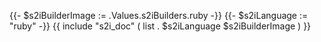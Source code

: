 {{- $s2iBuilderImage := .Values.s2iBuilders.ruby -}}
{{- $s2iLanguage := "ruby" -}}
{{ include "s2i_doc" ( list . $s2iLanguage $s2iBuilderImage ) }}
